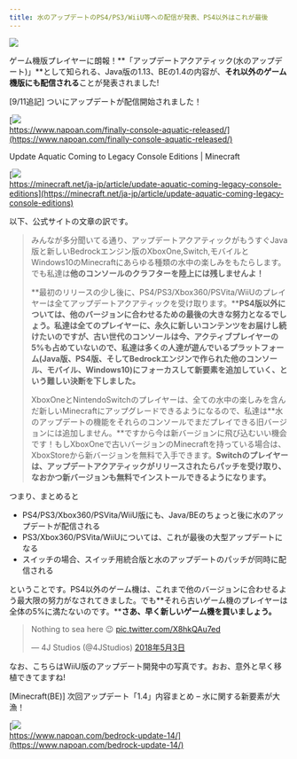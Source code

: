 ```yaml
---
title: 水のアップデートのPS4/PS3/WiiU等への配信が発表、PS4以外はこれが最後
---
```


![](https://cdn-ak.f.st-hatena.com/images/fotolife/s/sasigume/20210208/20210208103850.png)

ゲーム機版プレイヤーに朗報！**「アップデートアクアティック(水のアップデート)」**として知られる、Java版の1.13、BEの1.4の内容が、**それ以外のゲーム機版にも配信される**ことが発表されました!

\[9/11追記\] ついにアップデートが配信開始されました！

[![](https://cdn-ak.f.st-hatena.com/images/fotolife/s/sasigume/20210208/20210208091101.png)  
https://www.napoan.com/finally-console-aquatic-released/](https://www.napoan.com/finally-console-aquatic-released/)

Update Aquatic Coming to Legacy Console Editions | Minecraft

[![](https://cdn-ak.f.st-hatena.com/images/fotolife/s/sasigume/20210208/20210208115126.png)  
https://minecraft.net/ja-jp/article/update-aquatic-coming-legacy-console-editions](https://minecraft.net/ja-jp/article/update-aquatic-coming-legacy-console-editions)

以下、公式サイトの文章の訳です。

> みんなが多分聞いてる通り、アップデートアクアティックがもうすぐJava版と新しいBedrockエンジン版のXboxOne,Switch,モバイルとWindows10のMinecraftにあらゆる種類の水中の楽しみをもたらします。でも私達は**他のコンソールのクラフターを陸上には残しませんよ！**
> 
> **最初のリリースの少し後に、PS4/PS3/Xbox360/PSVita/WiiUのプレイヤーは全てアップデートアクアティックを受け取ります。****PS4版以外については、他のバージョンに合わせるための最後の大きな努力となるでしょう。**私達は全てのプレイヤーに、永久に新しいコンテンツをお届けし続けたいのですが、**古い世代のコンソールは今、アクティブプレイヤーの5%も占めていない**ので、私達は**多くの人達が遊んでいるプラットフォーム(Java版、PS4版、そしてBedrockエンジンで作られた他のコンソール、モバイル、Windows10)にフォーカスして新要素を追加していく、という難しい決断を下しました。**
> 
> XboxOneとNintendoSwitchのプレイヤーは、全ての水中の楽しみを含んだ新しいMinecraftにアップグレードできるようになるので、私達は**水のアップデートの機能をそれらのコンソールでまだプレイできる旧バージョンには追加しません。**ですから今は新バージョンに飛び込むいい機会です！もしXboxOneで古いバージョンのMinecraftを持っている場合は、XboxStoreから新バージョンを無料で入手できます。**Switchのプレイヤーは、アップデートアクアティックがリリースされたらパッチを受け取り、なおかつ新バージョンも無料でインストールできるようになります。**

つまり、まとめると

*   PS4/PS3/Xbox360/PSVita/WiiU版にも、Java/BEのちょっと後に水のアップデートが配信される
*   PS3/Xbox360/PSVita/WiiUについては、これが最後の大型アップデートになる
*   スイッチの場合、スイッチ用統合版と水のアップデートのパッチが同時に配信される

ということです。PS4以外のゲーム機は、これまで他のバージョンに合わせるよう最大限の努力がなされてきました。でも**それら古いゲーム機のプレイヤーは全体の5%に満たないのです。****さあ、早く新しいゲーム機を買いましょう。**

> Nothing to sea here 😉 [pic.twitter.com/X8hkQAu7ed](https://t.co/X8hkQAu7ed)
> 
> — 4J Studios (@4JStudios) [2018年5月3日](https://twitter.com/4JStudios/status/992061203219443712?ref_src=twsrc%5Etfw)

なお、こちらはWiiU版のアップデート開発中の写真です。おお、意外と早く移植できてますね!

\[Minecraft(BE)\] 次回アップデート「1.4」内容まとめ – 水に関する新要素が大漁！

[![](https://cdn-ak.f.st-hatena.com/images/fotolife/s/sasigume/20210208/20210208111334.png)  
https://www.napoan.com/bedrock-update-14/](https://www.napoan.com/bedrock-update-14/)
